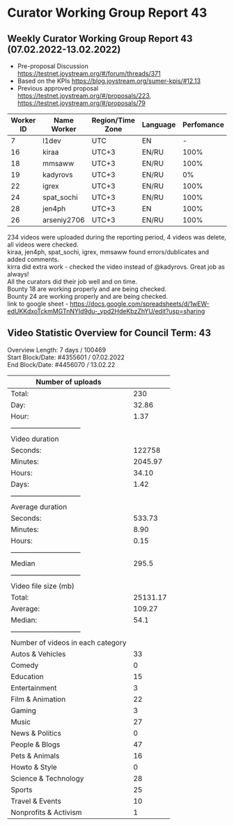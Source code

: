 # Curator Working Group Report 43  
## Weekly Curator Working Group Report 43 (07.02.2022-13.02.2022)  

- Pre-proposal Discussion https://testnet.joystream.org/#/forum/threads/371  
- Based on the KPIs https://blog.joystream.org/sumer-kpis/#12.13  
- Previous approved proposal https://testnet.joystream.org/#/proposals/223, https://testnet.joystream.org/#/proposals/79  

| Worker ID | Name Worker | Region/Time Zone | Language | Perfomance | Notes            |
| --------- | ----------- | ---------------- | -------- | ---------- | ---------------- |
| 7         | l1dev       | UTC              | EN       | \-         | Technical worker |
| 16        | kiraa       | UTC+3            | EN/RU    | 100%       | Skipper#0353     |
| 18        | mmsaww      | UTC+3            | EN/RU    | 100%       | Mikhail#7681     |
| 19        | kadyrovs    | UTC+3            | EN/RU    | 0%         | Ruslan#4019      |
| 22        | igrex       | UTC+3            | EN/RU    | 100%       | IgreX#0267       |
| 24        | spat\_sochi | UTC+3            | EN/RU    | 100%       | spat\_sochi#8803 |
| 28        | jen4ph      | UTC+3            | EN       | 100%       | jen4#8632        |
| 26        | arseniy2706 | UTC+3            | EN/RU    | 100%       | Arseniy#3225     |

234 videos were uploaded during the reporting period, 4 videos was delete, all videos were checked.  
kiraa, jen4ph, spat_sochi, igrex, mmsaww  found errors/dublicates and added comments.  
kirra did extra work - checked the video instead of @kadyrovs. Great job as always!  
All the curators did their job well and on time.  
Bounty 18 are working properly and are being checked.  
Bounty 24 are working properly and are being checked.  
link to google sheet - https://docs.google.com/spreadsheets/d/1wEW-edUKKdxoTckmMGTnNYId9du-_ypd2HdeKbzZhYU/edit?usp=sharing  

## Video Statistic Overview for Council Term: 43
Overview Length: 7 days / 100469  
Start Block/Date: #4355601 / 07.02.2022  
End Block/Date: #4456070 / 13.02.22  

| Number of uploads                 |          |
| --------------------------------- | -------- |
| Total:                            | 230      |
| Day:                              | 32.86    |
| Hour:                             | 1.37     |
| ——————————                        |          |
| Video duration                    |          |
| Seconds:                          | 122758   |
| Minutes:                          | 2045.97  |
| Hours:                            | 34.10    |
| Days:                             | 1.42     |
| ——————————                        |          |
| Average duration                  |          |
| Seconds:                          | 533.73   |
| Minutes:                          | 8.90     |
| Hours:                            | 0.15     |
| ——————————                        |          |
| Median                            | 295.5    |
| ——————————                        |          |
| Video file size (mb)              |          |
| Total:                            | 25131.17 |
| Average:                          | 109.27   |
| Median:                           | 54.1     |
| ——————————                        |          |
| Number of videos in each category |          |
| Autos & Vehicles                  | 33       |
| Comedy                            | 0        |
| Education                         | 15       |
| Entertainment                     | 3        |
| Film & Animation                  | 22       |
| Gaming                            | 3        |
| Music                             | 27       |
| News & Politics                   | 0        |
| People & Blogs                    | 47       |
| Pets & Animals                    | 16       |
| Howto & Style                     | 0        |
| Science & Technology              | 28       |
| Sports                            | 25       |
| Travel & Events                   | 10       |
| Nonprofits & Activism             | 1        |
